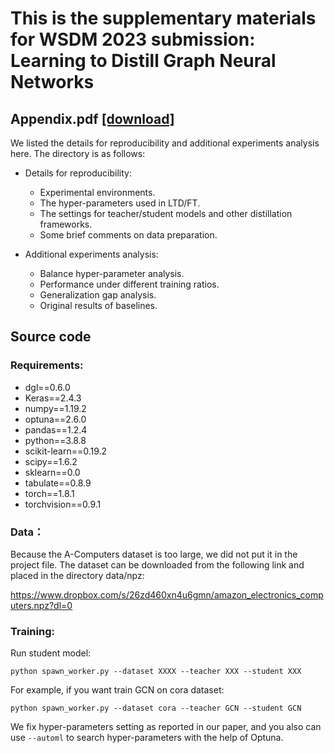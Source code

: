# This is the supplementary materials for WSDM 2023 submission: Learning to Distill Graph Neural Networks

## Appendix.pdf [[download]](https://github.com/ltd-wsdm/ltd-code/archive/refs/heads/main.zip)

We listed the details for reproducibility and additional experiments analysis here. The directory is as follows:  
- Details for reproducibility:
  -  Experimental environments.
  -  The hyper-parameters used in LTD/FT.
  -  The settings for teacher/student models and other distillation frameworks.
  -  Some brief comments on data preparation.

- Additional experiments analysis:
  -  Balance hyper-parameter analysis. 
  -  Performance under different training ratios.
  -  Generalization gap analysis.
  -  Original results of baselines.

## Source code

### Requirements:

- dgl==0.6.0
- Keras==2.4.3
- numpy==1.19.2
- optuna==2.6.0
- pandas==1.2.4
- python==3.8.8
- scikit-learn==0.19.2
- scipy==1.6.2
- sklearn==0.0
- tabulate==0.8.9
- torch==1.8.1
- torchvision==0.9.1

### Data：
Because the A-Computers dataset is too large, we did not put it in the project file. The dataset can be downloaded from the following link and placed in the directory data/npz:

https://www.dropbox.com/s/26zd460xn4u6gmn/amazon_electronics_computers.npz?dl=0

### Training:

Run student model:

```
python spawn_worker.py --dataset XXXX --teacher XXX --student XXX
```

For example, if you want train GCN on cora dataset:

```
python spawn_worker.py --dataset cora --teacher GCN --student GCN
```

We fix hyper-parameters setting as reported in our paper, and you also can use `--automl` to search hyper-parameters with the help of Optuna. 
